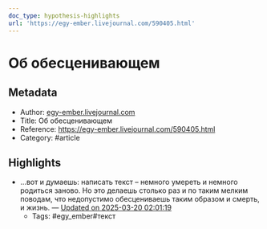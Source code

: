 ```yaml
---
doc_type: hypothesis-highlights
url: 'https://egy-ember.livejournal.com/590405.html'
---
```

# Об обесценивающем

## Metadata
- Author: [egy-ember.livejournal.com]()
- Title: Об обесценивающем
- Reference: https://egy-ember.livejournal.com/590405.html
- Category: #article

## Highlights
- …вот и думаешь: написать текст – немного умереть и немного родиться заново. Но это делаешь столько раз и по таким мелким поводам, что недопустимо обесцениваешь таким образом и смерть, и жизнь. — [Updated on 2025-03-20 02:01:19](https://hyp.is/Eb5TrAUWEfCGOlO86j7rmw/egy-ember.livejournal.com/590405.html)
   - Tags: #egy_ember#текст
